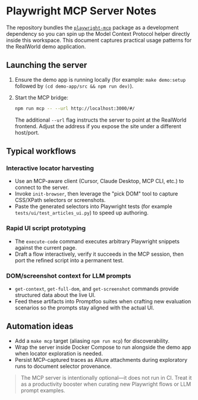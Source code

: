 # Playwright MCP Server Notes

The repository bundles the [`playwright-mcp`](https://www.npmjs.com/package/playwright-mcp) package as a development dependency so you can spin up the Model Context Protocol helper directly inside this workspace. This document captures practical usage patterns for the RealWorld demo application.

## Launching the server

1. Ensure the demo app is running locally (for example: `make demo:setup` followed by `(cd demo-app/src && npm run dev)`).
2. Start the MCP bridge:

   ```bash
   npm run mcp -- --url http://localhost:3000/#/
   ```

   The additional `--url` flag instructs the server to point at the RealWorld frontend. Adjust the address if you expose the site under a different host/port.

## Typical workflows

### Interactive locator harvesting
- Use an MCP-aware client (Cursor, Claude Desktop, MCP CLI, etc.) to connect to the server.
- Invoke `init-browser`, then leverage the "pick DOM" tool to capture CSS/XPath selectors or screenshots.
- Paste the generated selectors into Playwright tests (for example `tests/ui/test_articles_ui.py`) to speed up authoring.

### Rapid UI script prototyping
- The `execute-code` command executes arbitrary Playwright snippets against the current page.
- Draft a flow interactively, verify it succeeds in the MCP session, then port the refined script into a permanent test.

### DOM/screenshot context for LLM prompts
- `get-context`, `get-full-dom`, and `get-screenshot` commands provide structured data about the live UI.
- Feed these artifacts into Promptfoo suites when crafting new evaluation scenarios so the prompts stay aligned with the actual UI.

## Automation ideas
- Add a `make mcp` target (aliasing `npm run mcp`) for discoverability.
- Wrap the server inside Docker Compose to run alongside the demo app when locator exploration is needed.
- Persist MCP-captured traces as Allure attachments during exploratory runs to document selector provenance.

> The MCP server is intentionally optional—it does not run in CI. Treat it as a productivity booster when curating new Playwright flows or LLM prompt examples.
